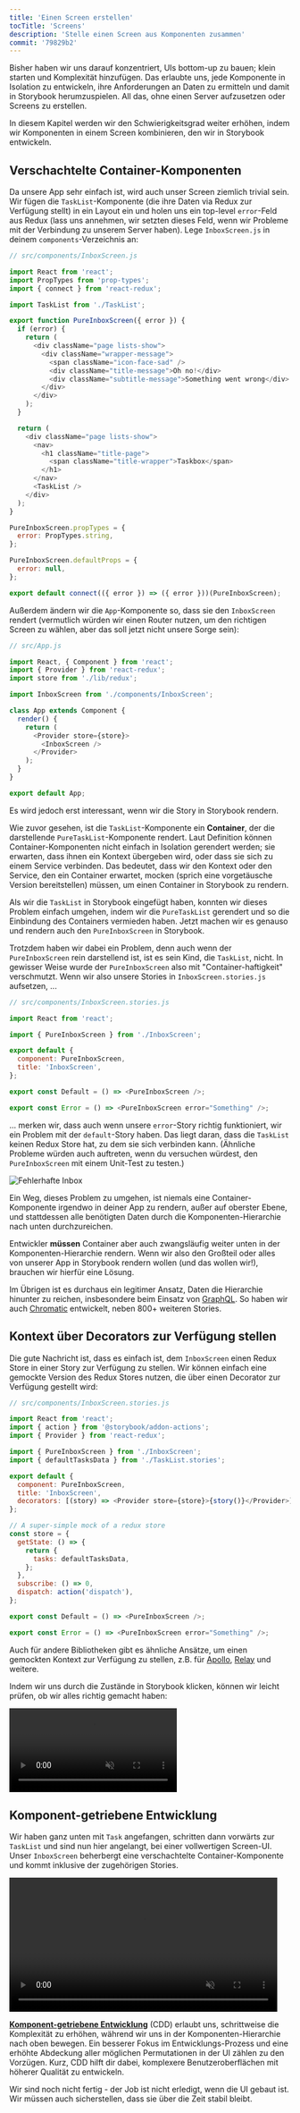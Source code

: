 ```yaml
---
title: 'Einen Screen erstellen'
tocTitle: 'Screens'
description: 'Stelle einen Screen aus Komponenten zusammen'
commit: '79829b2'
---
```


Bisher haben wir uns darauf konzentriert, UIs bottom-up zu bauen; klein starten und Komplexität hinzufügen. Das erlaubte uns, jede Komponente in Isolation zu entwickeln, ihre Anforderungen an Daten zu ermitteln und damit in Storybook herumzuspielen. All das, ohne einen Server aufzusetzen oder Screens zu erstellen.

In diesem Kapitel werden wir den Schwierigkeitsgrad weiter erhöhen, indem wir Komponenten in einem Screen kombinieren, den wir in Storybook entwickeln.

## Verschachtelte Container-Komponenten

Da unsere App sehr einfach ist, wird auch unser Screen ziemlich trivial sein. Wir fügen die `TaskList`-Komponente (die ihre Daten via Redux zur Verfügung stellt) in ein Layout ein und holen uns ein top-level `error`-Feld aus Redux (lass uns annehmen, wir setzten dieses Feld, wenn wir Probleme mit der Verbindung zu unserem Server haben). Lege `InboxScreen.js` in deinem `components`-Verzeichnis an:

```javascript
// src/components/InboxScreen.js

import React from 'react';
import PropTypes from 'prop-types';
import { connect } from 'react-redux';

import TaskList from './TaskList';

export function PureInboxScreen({ error }) {
  if (error) {
    return (
      <div className="page lists-show">
        <div className="wrapper-message">
          <span className="icon-face-sad" />
          <div className="title-message">Oh no!</div>
          <div className="subtitle-message">Something went wrong</div>
        </div>
      </div>
    );
  }

  return (
    <div className="page lists-show">
      <nav>
        <h1 className="title-page">
          <span className="title-wrapper">Taskbox</span>
        </h1>
      </nav>
      <TaskList />
    </div>
  );
}

PureInboxScreen.propTypes = {
  error: PropTypes.string,
};

PureInboxScreen.defaultProps = {
  error: null,
};

export default connect(({ error }) => ({ error }))(PureInboxScreen);
```

Außerdem ändern wir die `App`-Komponente so, dass sie den `InboxScreen` rendert (vermutlich würden wir einen Router nutzen, um den richtigen Screen zu wählen, aber das soll jetzt nicht unsere Sorge sein):

```javascript
// src/App.js

import React, { Component } from 'react';
import { Provider } from 'react-redux';
import store from './lib/redux';

import InboxScreen from './components/InboxScreen';

class App extends Component {
  render() {
    return (
      <Provider store={store}>
        <InboxScreen />
      </Provider>
    );
  }
}

export default App;
```

Es wird jedoch erst interessant, wenn wir die Story in Storybook rendern.

Wie zuvor gesehen, ist die `TaskList`-Komponente ein **Container**, der die darstellende `PureTaskList`-Komponente rendert. Laut Definition können Container-Komponenten nicht einfach in Isolation gerendert werden; sie erwarten, dass ihnen ein Kontext übergeben wird, oder dass sie sich zu einem Service verbinden. Das bedeutet, dass wir den Kontext oder den Service, den ein Container erwartet, mocken (sprich eine vorgetäusche Version bereitstellen) müssen, um einen Container in Storybook zu rendern.

Als wir die `TaskList` in Storybook eingefügt haben, konnten wir dieses Problem einfach umgehen, indem wir die `PureTaskList` gerendert und so die Einbindung des Containers vermieden haben. Jetzt machen wir es genauso und rendern auch den `PureInboxScreen` in Storybook.

Trotzdem haben wir dabei ein Problem, denn auch wenn der `PureInboxScreen` rein darstellend ist, ist es sein Kind, die `TaskList`, nicht. In gewisser Weise wurde der `PureInboxScreen` also mit "Container-haftigkeit" verschmutzt. Wenn wir also unsere Stories in `InboxScreen.stories.js` aufsetzen, ...

```javascript
// src/components/InboxScreen.stories.js

import React from 'react';

import { PureInboxScreen } from './InboxScreen';

export default {
  component: PureInboxScreen,
  title: 'InboxScreen',
};

export const Default = () => <PureInboxScreen />;

export const Error = () => <PureInboxScreen error="Something" />;
```

... merken wir, dass auch wenn unsere `error`-Story richtig funktioniert, wir ein Problem mit der `default`-Story haben. Das liegt daran, dass die `TaskList` keinen Redux Store hat, zu dem sie sich verbinden kann. (Ähnliche Probleme würden auch auftreten, wenn du versuchen würdest, den `PureInboxScreen` mit einem Unit-Test zu testen.)

![Fehlerhafte Inbox](/intro-to-storybook/broken-inboxscreen.png)

Ein Weg, dieses Problem zu umgehen, ist niemals eine Container-Komponente irgendwo in deiner App zu rendern, außer auf oberster Ebene, und stattdessen alle benötigten Daten durch die Komponenten-Hierarchie nach unten durchzureichen.

Entwickler **müssen** Container aber auch zwangsläufig weiter unten in der Komponenten-Hierarchie rendern. Wenn wir also den Großteil oder alles von unserer App in Storybook rendern wollen (und das wollen wir!), brauchen wir hierfür eine Lösung.

<div class="aside">
Im Übrigen ist es durchaus ein legitimer Ansatz, Daten die Hierarchie hinunter zu reichen, insbesondere beim Einsatz von <a href="http://graphql.org/">GraphQL</a>. So haben wir auch <a href="https://www.chromatic.com">Chromatic</a> entwickelt, neben 800+ weiteren Stories.
</div>

## Kontext über Decorators zur Verfügung stellen

Die gute Nachricht ist, dass es einfach ist, dem `InboxScreen` einen Redux Store in einer Story zur Verfügung zu stellen. Wir können einfach eine gemockte Version des Redux Stores nutzen, die über einen Decorator zur Verfügung gestellt wird:

```javascript
// src/components/InboxScreen.stories.js

import React from 'react';
import { action } from '@storybook/addon-actions';
import { Provider } from 'react-redux';

import { PureInboxScreen } from './InboxScreen';
import { defaultTasksData } from './TaskList.stories';

export default {
  component: PureInboxScreen,
  title: 'InboxScreen',
  decorators: [(story) => <Provider store={store}>{story()}</Provider>],
};

// A super-simple mock of a redux store
const store = {
  getState: () => {
    return {
      tasks: defaultTasksData,
    };
  },
  subscribe: () => 0,
  dispatch: action('dispatch'),
};

export const Default = () => <PureInboxScreen />;

export const Error = () => <PureInboxScreen error="Something" />;
```

Auch für andere Bibliotheken gibt es ähnliche Ansätze, um einen gemockten Kontext zur Verfügung zu stellen, z.B. für [Apollo](https://www.npmjs.com/package/apollo-storybook-decorator), [Relay](https://github.com/orta/react-storybooks-relay-container) und weitere.

Indem wir uns durch die Zustände in Storybook klicken, können wir leicht prüfen, ob wir alles richtig gemacht haben:

<video autoPlay muted playsInline loop>
  <source
    src="/intro-to-storybook/finished-inboxscreen-states.mp4"
    type="video/mp4"
  />
</video>

## Komponent-getriebene Entwicklung

Wir haben ganz unten mit `Task` angefangen, schritten dann vorwärts zur `TaskList` und sind nun hier angelangt, bei einer vollwertigen Screen-UI. Unser `InboxScreen` beherbergt eine verschachtelte Container-Komponente und kommt inklusive der zugehörigen Stories.

<video autoPlay muted playsInline loop style="width:480px; height:auto; margin: 0 auto;">
  <source
    src="/intro-to-storybook/component-driven-development-optimized.mp4"
    type="video/mp4"
  />
</video>

[**Komponent-getriebene Entwicklung**](https://www.componentdriven.org/) (CDD) erlaubt uns, schrittweise die Komplexität zu erhöhen, während wir uns in der Komponenten-Hierarchie nach oben bewegen. Ein besserer Fokus im Entwicklungs-Prozess und eine erhöhte Abdeckung aller möglichen Permutationen in der UI zählen zu den Vorzügen. Kurz, CDD hilft dir dabei, komplexere Benutzeroberflächen mit höherer Qualität zu entwickeln.

Wir sind noch nicht fertig - der Job ist nicht erledigt, wenn die UI gebaut ist. Wir müssen auch sicherstellen, dass sie über die Zeit stabil bleibt.

